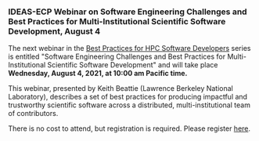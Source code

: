 ### IDEAS-ECP Webinar on Software Engineering Challenges and Best Practices for Multi-Institutional Scientific Software Development, August 4

The next webinar in the 
[Best Practices for HPC Software Developers](http://ideas-productivity.org/events/hpc-best-practices-webinars/) 
series is entitled "Software Engineering Challenges and Best Practices for 
Multi-Institutional Scientific Software Development"
and will take place **Wednesday, August 4, 2021, at 10:00 am 
Pacific time.**

This webinar, presented by Keith Beattie (Lawrence Berkeley National
Laboratory), describes a set of best practices for producing impactful and
trustworthy scientific software across a distributed, multi-institutional team
of contributors.

There is no cost to attend, but registration is required. Please register
[here](https://www.exascaleproject.org/event/sebp4ssd/).

